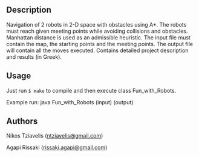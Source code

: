 Description
---------
Navigation of 2 robots in 2-D space with obstacles using A*. 
The robots must reach given meeting points while avoiding collisions and obstacles.
Manhattan distance is used as an admissible heuristic.
The input file must contain the map, the starting points and the meeting points.
The output file will contain all the moves executed.
Contains detailed project description and results (in Greek).

Usage
-----
Just run `$ make` to compile and then execute class Fun_with_Robots.

Example run: java Fun_with_Robots (input) (output)

Authors
------
Nikos Tziavelis (ntziavelis@gmail.com)

Agapi Rissaki (rissaki.agapi@gmail.com)
